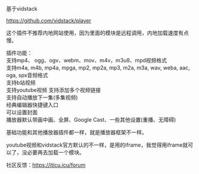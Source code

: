 基于vidstack  

https://github.com/vidstack/player  

这个插件不推荐内地网站使用，因为里面的模块是远程调用，内地加载速度有点慢。  


插件功能：  
支持mp4、 ogg、ogv、webm、mov、m4v，m3u8、mpd视频格式  
支持m4a, m4b, mp4a, mpga, mp2, mp2a, mp3, m2a, m3a, wav, weba, aac, oga, spx音频格式  
支持b站视频  
支持youtube视频 
支持添加多个视频链接  
支持自动播放下一集(多集视频)  
经典编辑器快捷键入口  
可以设置封面  
播放器默认带画中画、全屏、Google Cast、一些其他设置(重播、无障碍)  


基础功能和其他播放器插件都一样，就是播放器框架不一样。  


youtube视频和vidstack官方默认的不一样，是用的iframe，我觉得用iframe就可以了，没必要再去加载一个模块。


社区反馈：https://iticu.icu/forum
